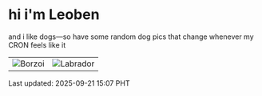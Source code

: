 # hi i'm Leoben

and i like dogs—so have some random dog pics that change whenever my CRON feels like it

|  |  |
|--------|----------|
| ![Borzoi](https://random-dog-vercel.vercel.app/api/random-borzoi?v=1758438446) | ![Labrador](https://random-dog-vercel.vercel.app/api/random-labrador?v=1758438446) |

Last updated: 2025-09-21 15:07 PHT
